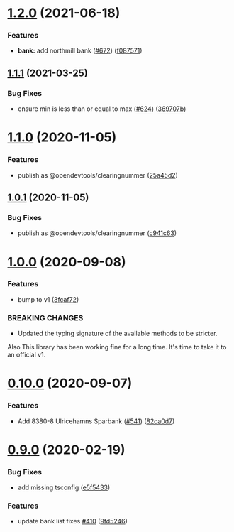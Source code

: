 # [1.2.0](https://github.com/opendevtools/clearingnummer/compare/v1.1.1...v1.2.0) (2021-06-18)


### Features

* **bank:** add northmill bank ([#672](https://github.com/opendevtools/clearingnummer/issues/672)) ([f087571](https://github.com/opendevtools/clearingnummer/commit/f0875719c10897ff3e53e391c5353de90dc41d6e))

## [1.1.1](https://github.com/opendevtools/clearingnummer/compare/v1.1.0...v1.1.1) (2021-03-25)


### Bug Fixes

* ensure min is less than or equal to max ([#624](https://github.com/opendevtools/clearingnummer/issues/624)) ([369707b](https://github.com/opendevtools/clearingnummer/commit/369707b9f823c7dbbd381481644b2d99268b52dd))

# [1.1.0](https://github.com/opendevtools/clearingnummer/compare/v1.0.1...v1.1.0) (2020-11-05)


### Features

* publish as @opendevtools/clearingnummer ([25a45d2](https://github.com/opendevtools/clearingnummer/commit/25a45d29b9041e074458def9f2b3223480d007a4))

## [1.0.1](https://github.com/opendevtools/clearingnummer/compare/v1.0.0...v1.0.1) (2020-11-05)


### Bug Fixes

* publish as @opendevtools/clearingnummer ([c941c63](https://github.com/opendevtools/clearingnummer/commit/c941c6305315be0ae268e9ee797338a6adf5ad41))

# [1.0.0](https://github.com/believer/clearingnummer/compare/v0.10.0...v1.0.0) (2020-09-08)


### Features

* bump to v1 ([3fcaf72](https://github.com/believer/clearingnummer/commit/3fcaf72794af0357fc4870b4ee7fdc7c49aa39b8))


### BREAKING CHANGES

* Updated the typing signature of the available
methods to be stricter.

Also This library has been working fine for a long time.
It's time to take it to an official v1.

# [0.10.0](https://github.com/believer/clearingnummer/compare/v0.9.0...v0.10.0) (2020-09-07)


### Features

* Add 8380-8 Ulricehamns Sparbank ([#541](https://github.com/believer/clearingnummer/issues/541)) ([82ca0d7](https://github.com/believer/clearingnummer/commit/82ca0d792a55c7ac037e0cc21271b58f08e9dd9c))

# [0.9.0](https://github.com/believer/clearingnummer/compare/v0.8.1...v0.9.0) (2020-02-19)


### Bug Fixes

* add missing tsconfig ([e5f5433](https://github.com/believer/clearingnummer/commit/e5f543305ceb9a50fc97aeefbd15f0925102e3a3))


### Features

* update bank list fixes [#410](https://github.com/believer/clearingnummer/issues/410) ([9fd5246](https://github.com/believer/clearingnummer/commit/9fd52469f914b683ef3f089558018fc5ca143d7b))
